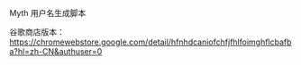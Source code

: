 Myth 用户名生成脚本

谷歌商店版本：https://chromewebstore.google.com/detail/hfnhdcaniofchfjfhlfoimghflcbafba?hl=zh-CN&authuser=0
